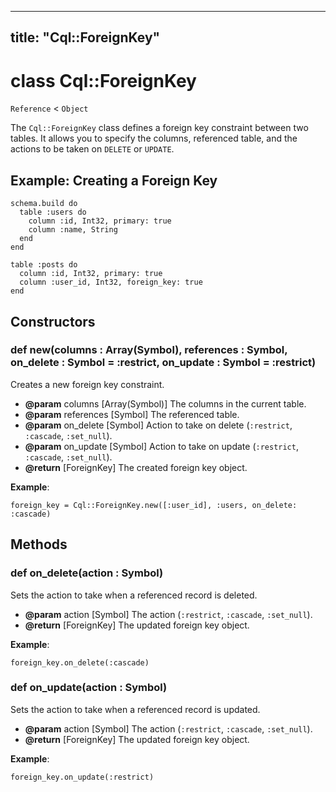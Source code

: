 
---
title: "Cql::ForeignKey"
---

# class Cql::ForeignKey

`Reference` < `Object`

The `Cql::ForeignKey` class defines a foreign key constraint between two tables. It allows you to specify the columns, referenced table, and the actions to be taken on `DELETE` or `UPDATE`.

## Example: Creating a Foreign Key

```crystal
schema.build do
  table :users do
    column :id, Int32, primary: true
    column :name, String
  end
end

table :posts do
  column :id, Int32, primary: true
  column :user_id, Int32, foreign_key: true
end
```

## Constructors

### def new(columns : Array(Symbol), references : Symbol, on_delete : Symbol = :restrict, on_update : Symbol = :restrict)

Creates a new foreign key constraint.

- **@param** columns \[Array(Symbol)] The columns in the current table.
- **@param** references \[Symbol] The referenced table.
- **@param** on_delete \[Symbol] Action to take on delete (`:restrict`, `:cascade`, `:set_null`).
- **@param** on_update \[Symbol] Action to take on update (`:restrict`, `:cascade`, `:set_null`).
- **@return** \[ForeignKey] The created foreign key object.

**Example**:

```crystal
foreign_key = Cql::ForeignKey.new([:user_id], :users, on_delete: :cascade)
```

## Methods

### def on_delete(action : Symbol)

Sets the action to take when a referenced record is deleted.

- **@param** action \[Symbol] The action (`:restrict`, `:cascade`, `:set_null`).
- **@return** \[ForeignKey] The updated foreign key object.

**Example**:

```crystal
foreign_key.on_delete(:cascade)
```

### def on_update(action : Symbol)

Sets the action to take when a referenced record is updated.

- **@param** action \[Symbol] The action (`:restrict`, `:cascade`, `:set_null`).
- **@return** \[ForeignKey] The updated foreign key object.

**Example**:

```crystal
foreign_key.on_update(:restrict)
```
